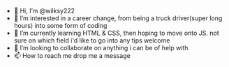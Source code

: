 - 👋 Hi, I’m @wilksy222
- 👀 I’m interested in a career change, from being a truck driver(super long hours) into some form of coding
- 🌱 I’m currently learning HTML & CSS, then hoping to move onto JS. not sure on which field i'd like to go into any tips welcome
- 💞️ I’m looking to collaborate on anything i can be of help with
- 📫 How to reach me drop me a message 

<!---
wilksy222/wilksy222 is a ✨ special ✨ repository because its `README.md` (this file) appears on your GitHub profile.
You can click the Preview link to take a look at your changes.
--->
